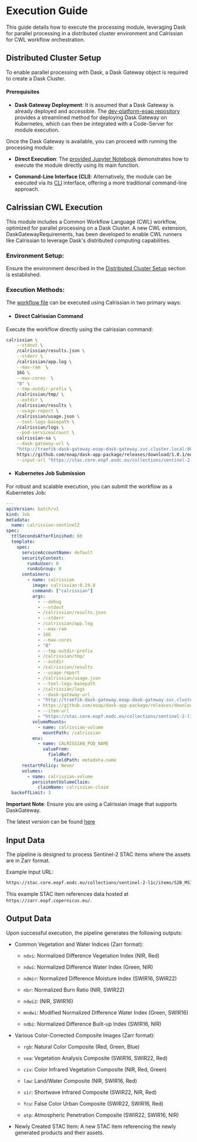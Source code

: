 # Execution Guide

This guide details how to execute the processing module, leveraging Dask for parallel processing in a distributed cluster environment and Calrissian for CWL workflow orchestration.

## Distributed Cluster Setup

To enable parallel processing with Dask, a Dask Gateway object is required to create a Dask Cluster.

#### Prerequisites

* **Dask Gateway Deployment**: It is assumed that a Dask Gateway is already deployed and accessible. The [dev-platform-eoap repository](https://github.com/eoap/dev-platform-eoap/tree/main/dask-gateway) provides a streamlined method for deploying Dask Gateway on Kubernetes, which can then be integrated with a Code-Server for module execution.

Once the Dask Gateway is available, you can proceed with running the processing module:

* **Direct Execution**: The [provided Jupyter Notebook](https://github.com/eoap/dask-app-package/blob/main/eopf-sentinel-2/notebook.ipynb) demonstrates how to execute the module directly using its main function.

* **Command-Line Interface (CLI)**: Alternatively, the module can be executed via its [CLI](cli.md) interface, offering a more traditional command-line approach.


## Calrissian CWL Execution

This module includes a Common Workflow Language (CWL) workflow, optimized for parallel processing on a Dask Cluster. A new CWL extension, DaskGatewayRequirements, has been developed to enable CWL runners like Calrissian to leverage Dask's distributed computing capabilities.

### Environment Setup:

Ensure the environment described in the [Distributed Cluster Setup](#distributed-cluster-setup) section is established.

### Execution Methods:

The [workflow file](https://github.com/eoap/dask-app-package/releases/download/1.0.1/eopf-sentinel-2.1.0.1.cwl) can be executed using Calrissian in two primary ways:

* #### Direct Calrissian Command

Execute the workflow directly using the calrissian command:
```bash
calrissian \
    --stdout \
    /calrissian/results.json \
    --stderr \
    /calrissian/app.log \
    --max-ram  \
    16G \
    --max-cores  \
    "8" \
    --tmp-outdir-prefix \
    /calrissian/tmp/ \
    --outdir \
    /calrissian/results \
    --usage-report \
    /calrissian/usage.json \
    --tool-logs-basepath \
    /calrissian/logs \
    --pod-serviceaccount \
    calrissian-sa \
    --dask-gateway-url \
    "http://traefik-dask-gateway.eoap-dask-gateway.svc.cluster.local:80" \
    https://github.com/eoap/dask-app-package/releases/download/1.0.1/eopf-sentinel-2.1.0.1.cwl \
    --input-url "https://stac.core.eopf.eodc.eu/collections/sentinel-2-l1c/items/S2B_MSIL1C_20250113T103309_N0511_R108_T32TLQ_20250113T122458"
```
* #### Kubernetes Job Submission

For robust and scalable execution, you can submit the workflow as a Kubernetes Job:

```yaml
---
apiVersion: batch/v1
kind: Job
metadata:
  name: calrissian-sentinel2
spec:
  ttlSecondsAfterFinished: 60
  template:
    spec:
      serviceAccountName: default
      securityContext:
        runAsUser: 0
        runAsGroup: 0
      containers:
        - name: calrissian
          image: calrissian:0.19.0
          command: ["calrissian"]
          args:
            - --debug
            - --stdout 
            - /calrissian/results.json
            - --stderr 
            - /calrissian/app.log
            - --max-ram 
            - 16G
            - --max-cores 
            - "8"
            - --tmp-outdir-prefix 
            - /calrissian/tmp/ 
            - --outdir
            - /calrissian/results
            - --usage-report 
            - /calrissian/usage.json
            - --tool-logs-basepath 
            - /calrissian/logs
            - --dask-gateway-url
            - "http://traefik-dask-gateway.eoap-dask-gateway.svc.cluster.local:80"
            - https://github.com/eoap/dask-app-package/releases/download/1.0.1/eopf-sentinel-2.1.0.1.cwl
            - --item-url 
            - "https://stac.core.eopf.eodc.eu/collections/sentinel-2-l1c/items/S2B_MSIL1C_20250113T103309_N0511_R108_T32TLQ_20250113T122458"
          volumeMounts:
            - name: calrissian-volume
              mountPath: /calrissian
          env:
            - name: CALRISSIAN_POD_NAME
              valueFrom:
                fieldRef:
                  fieldPath: metadata.name
      restartPolicy: Never
      volumes:
        - name: calrissian-volume
          persistentVolumeClaim:
            claimName: calrissian-claim 
  backoffLimit: 3
```
**Important Note**: Ensure you are using a Calrissian image that supports DaskGateway. 

The latest version can be found [here](https://github.com/Terradue/calrissian/tree/dask-gateway)

## Input Data

The pipeline is designed to process Sentinel-2 STAC items where the assets are in Zarr format.

Example Input URL:
```bash
https://stac.core.eopf.eodc.eu/collections/sentinel-2-l1c/items/S2B_MSIL1C_20250113T103309_N0511_R108_T32TLQ_20250113T122458
```
This example STAC item references data hosted at `https://zarr.eopf.copernicus.eu/`.

## Output Data

Upon successful execution, the pipeline generates the following outputs:

* Common Vegetation and Water Indices (Zarr format):

    * `ndvi`: Normalized Difference Vegetation Index (NIR, Red)

    * `ndwi`: Normalized Difference Water Index (Green, NIR)

    * `ndmir`: Normalized Difference Moisture Index (SWIR16, SWIR22)

    * `nbr`: Normalized Burn Ratio (NIR, SWIR22)

    * `ndwi2`: (NIR, SWIR16)

    * `mndwi`: Modified Normalized Difference Water Index (Green, SWIR16)

    * `ndbi`: Normalized Difference Built-up Index (SWIR16, NIR)

* Various Color-Corrected Composite Images (Zarr format):

    * `rgb`: Natural Color Composite (Red, Green, Blue)

    * `vea`: Vegetation Analysis Composite (SWIR16, SWIR22, Red)

    * `civ`: Color Infrared Vegetation Composite (NIR, Red, Green)

    * `law`: Land/Water Composite (NIR, SWIR16, Red)

    * `sir`: Shortwave Infrared Composite (SWIR22, NIR, Red)

    * `fcu`: False Color Urban Composite (SWIR22, SWIR16, Red)

    * `atp`: Atmospheric Penetration Composite (SWIR22, SWIR16, NIR)

* Newly Created STAC Item: A new STAC item referencing the newly generated products and their assets.


